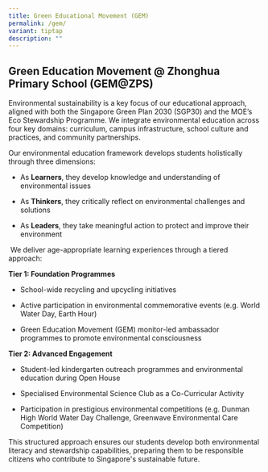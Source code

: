 ```yaml
---
title: Green Educational Movement (GEM)
permalink: /gem/
variant: tiptap
description: ""
---
```

<h2><strong>Green Education Movement @ Zhonghua Primary School (GEM@ZPS)</strong></h2>
<p>Environmental sustainability is a key focus of our educational approach,
aligned with both the Singapore Green Plan 2030 (SGP30) and the MOE’s Eco
Stewardship Programme. We integrate environmental education across four
key domains: curriculum, campus infrastructure, school culture and practices,
and community partnerships.</p>
<p>Our environmental education framework develops students holistically through
three dimensions:</p>
<ul data-tight="true" class="tight">
<li>
<p>As <strong>Learners</strong>, they develop knowledge and understanding
of environmental issues</p>
</li>
<li>
<p>As <strong>Thinkers</strong>, they critically reflect on environmental
challenges and solutions</p>
</li>
<li>
<p>As <strong>Leaders</strong>, they take meaningful action to protect and
improve their environment</p>
</li>
</ul>
<p>&nbsp;We deliver age-appropriate learning experiences through a tiered
approach:</p>
<p><strong>Tier 1: Foundation Programmes</strong>
</p>
<ul data-tight="true" class="tight">
<li>
<p>School-wide recycling and upcycling initiatives</p>
</li>
<li>
<p>Active participation in environmental commemorative events (e.g. World
Water Day, Earth Hour)</p>
</li>
<li>
<p>Green Education Movement (GEM) monitor-led ambassador programmes to promote
environmental consciousness</p>
</li>
</ul>
<p><strong>Tier 2: Advanced Engagement</strong>
</p>
<ul data-tight="true" class="tight">
<li>
<p>Student-led kindergarten outreach programmes and environmental education
during Open House</p>
</li>
<li>
<p>Specialised Environmental Science Club as a Co-Curricular Activity</p>
</li>
<li>
<p>Participation in prestigious environmental competitions (e.g. Dunman High
World Water Day Challenge, Greenwave Environmental Care Competition)</p>
</li>
</ul>
<p>This structured approach ensures our students develop both environmental
literacy and stewardship capabilities, preparing them to be responsible
citizens who contribute to Singapore's sustainable future.</p>